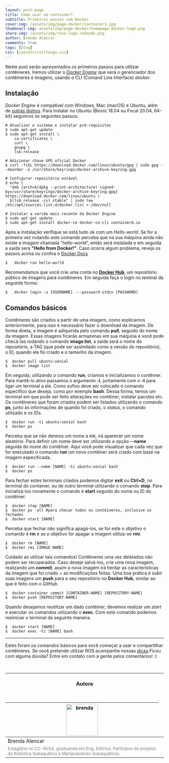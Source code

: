 ```yaml
---
layout: post-page
title: Como usar um container?
subtitle: Primeiros passos com Docker
cover-img: /assets/img/page-docker/container1.jpg
thumbnail-img: assets/img/page-docker/homepage-docker-logo.png
share-img: /assets/img/rosa-logo-redondo.png
author: Brenda Alencar
comments: true
tags: [blog]
css: [/assets/css/tango.css]
---
```


Neste post serão apresentados os primeiros passos para utilizar contêineres. Iremos utilizar o [*Docker Engine*](https://docs.docker.com/engine/) que será o gerenciador dos contêineres e imagens, usando o CLI (Comand Line Interface) *docker*.

## Instalação

*Docker Engine* é compátivel com Windows, Mac (macOS) e Ubuntu, além de [outras distros](https://docs.docker.com/engine/install/#supported-platforms). Para instalar no Ubuntu (Bionic 18.04 ou Focal 20.04, 64-bit) seguimos os seguintes passos:

```shell
# Atualizar o sistema e instalar pré-requisitos
$ sudo apt-get update
$ sudo apt-get install \
    ca-certificates \
    curl \
    gnupg \
    lsb-release

# Adicionar chave GPG oficial Docker
$ curl -fsSL https://download.docker.com/linux/ubuntu/gpg | sudo gpg --dearmor -o /usr/share/keyrings/docker-archive-keyring.gpg

# Configurar repositório estável
$ echo \
  "deb [arch=$(dpkg --print-architecture) signed-by=/usr/share/keyrings/docker-archive-keyring.gpg] https://download.docker.com/linux/ubuntu \
  $(lsb_release -cs) stable" | sudo tee /etc/apt/sources.list.d/docker.list > /dev/null

# Instalar a versão mais recente da Docker Engine
$ sudo apt-get update
$ sudo apt-get install docker-ce docker-ce-cli containerd.io

```

Após a instalação verifique se está tudo ok com um *Hello-world*. Se for a primeira vez rodando este comando perceba que na sua máquina ainda não existe a imagem chamada "hello-world", então será instalada e em seguida a saída será **"Hello from Docker!"**. Caso ocorra algum problema, reveja os passos acima ou confira o [Docker Docs](https://docs.docker.com/engine/install/ubuntu/)

```shell
$   docker run hello-world
```

Recomendamos que você crie uma conta no [**Docker Hub**](https://hub.docker.com/), um repositório público de imagens para contêineres. Em seguida faça  o login no teminal da seguinte forma:

```shell
$   docker login -u [USERNAME] ---password-stdin [PASSWORD]
```
## Comandos básicos

Contêineres são criados a partir de uma imagem, como explicamos anteriormente, para isso é necessário fazer o download da imagem. De forma direta, a imagem é adiquirida pelo comando **pull**, seguido do nome da imagem. Essas imagens ficarão armazenas em sua máquina e você pode checá-las rodando o comando **image list**, a saída será o nome do repositório, a TAG (que pode ser assimilado como a versão do repositório), o ID, quando ele foi criado e o tamanho da imagem.

```shell
$  docker pull ubuntu:xenial
$  docker image list
```
Em seguida, utilizando o comando **run**, criamos e inicializamos o contêiner. Para mantê-lo ativo passamos o argumento **-i**, juntamente com o **-t** para ligar um terminal a ele. Como sufixo deve ser colocado o comando específico que deseja, como por exemplo **bash**. Dessa forma, temos um terminal em que pode ser feito alterações no contêiner, instalar pacotes etc. Os contêineres que foram criados podem ser listados utilizando o comando **ps**, junto às informações de quando foi criado, o *status*, o comando utilizado e os IDs.

```shell
$  docker run -ti ubuntu:xenial bash
$  docker ps
```

Perceba que se não dermos um nome a ele, irá aparecer um nome aleatório. Para definir um nome deve ser utilizando a opção **--name**  seguida do nome do contêiner. Aqui você pode visualizar que cada vez que for executado o comando **run** um novo contêiner será criado com base na imagem especificada.

```shell
$  docker run --name [NAME] -ti ubuntu:xenial bash
$  docker ps
```

Para fechar estes terminais criados podemos digitar **exit** ou **Ctrl+D**, no terminal do container, ou de outro terminal utilizando o comando **stop**. Para inicializá-los novamente o comando é **start** seguido do nome ou ID do contêiner.

```shell
$  docker stop [NAME]
$  docker ps -all #para checar todos os contêineres, inclusive os fechados
$  docker start [NAME]
```

Perceba que fechar não significa apagá-los, se for este o objetivo o comando é **rm** e se o objetivo for apagar a imagem utiliza-se **rmi**.

```shell
$  docker rm [NAME]  
$  docker rmi [IMAGE NAME]
```

Cuidado ao utilizar tais comandos! Contêineres uma vez deletados não podem ser recuperados. Caso deseje salvá-los, crie uma nova imagem, realizando um **commit**, assim a nova imagem irá herdar as características da imagem que foi criado + as modificações feitas. Uma boa prática é *subir*  suas imagens um **push** para o seu repositório no **Docker Hub**, similar ao que é feito com o *GitHub*.

```shell
$  docker container commit [CONTAINER-NAME] [REPOSITORY-NAME]
$  docker push [REPOSITORY-NAME]
```

Quando desejamos reutilizar um dado contêiner, devemos realizar um *start* e executar os comandos utilizando o **exec**. Com este comando podemos reeiniciar o terminal da seguinte maneira.

```shell
$  docker start [NAME]  
$  docker exec -ti [NAME] bash
```


----------------------------------------------------------------
Estes foram os comandos básicos para você começar a usar e compartilhar contêineres. Se você pretende utilizar ROS acompanhe nossas [dicas](https://mhar-vell.github.io/rasc/2021-12-13-docker-ROS/).Ficou com alguma dúvida? Entre em contato com a gente pelos comentários! :)


<br>

<hr>

<!-- autor -->
<center><h3 class="post-title">Autora</h3><br/></center>
<div class="row">
  <div class="col-xl-auto offset-xl-0 col-lg-4 offset-lg-0 center">
    <table class="table-borderless highlight" style="background: #00000000">
      <thead>
        <tr>
          <th><img src="{{ 'assets/img/people/brendaalencar-1.png' | relative_url }}" width="100" alt="brenda" class="img-fluid rounded-circle" /></th>
        </tr>
      </thead>
      <tbody>
        <tr class="font-weight-bolder" style="text-align: center margin-top: 0">
          <td>Brenda Alencar</td>
        </tr>
        <tr style="text-align: center" >
          <td style="color: #808080; vertical-align: top; text-align: justify"><small>Estagiária no CC-RoSA, graduanda em Eng. Elétrica. Participou de projetos de Robótica Subaquática e Manipuladores Subaquáticos.</small></td>
          <td></td>
        </tr>
      </tbody>
    </table>
  </div>
</div>
<br>


